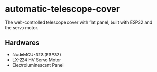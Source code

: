# automatic-telescope-cover
The web-controlled telescope cover with flat panel, built with ESP32 and the servo motor.

## Hardwares
* NodeMCU-32S (ESP32)
* LX-224 HV Servo Motor
* Electroluminescent Panel